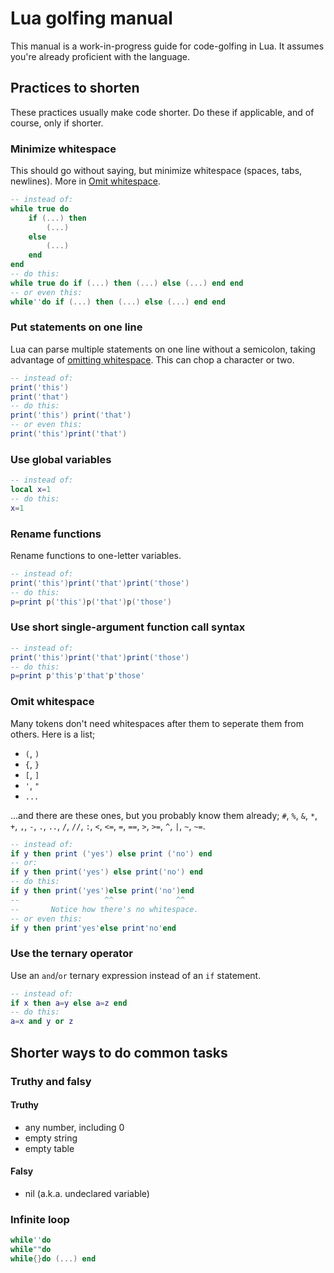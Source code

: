 # Lua golfing manual

This manual is a work-in-progress guide for code-golfing in Lua. It assumes you're already proficient with the language.

## Practices to shorten

These practices usually make code shorter. Do these if applicable, and of course, only if shorter.

### Minimize whitespace

This should go without saying, but minimize whitespace (spaces, tabs, newlines). More in [Omit whitespace](#omit-whitespace).
```lua
-- instead of:
while true do
	if (...) then
		(...)
	else
		(...)
	end
end
-- do this:
while true do if (...) then (...) else (...) end end
-- or even this:
while''do if (...) then (...) else (...) end end
```

### Put statements on one line

Lua can parse multiple statements on one line without a semicolon, taking advantage of [omitting whitespace](#omit-whitespace). This can chop a character or two.

```lua
-- instead of:
print('this')
print('that')
-- do this:
print('this') print('that')
-- or even this:
print('this')print('that')
```

### Use global variables

```lua
-- instead of:
local x=1
-- do this:
x=1
```

### Rename functions

Rename functions to one-letter variables.
```lua
-- instead of:
print('this')print('that')print('those')
-- do this:
p=print p('this')p('that')p('those')
```

### Use short single-argument function call syntax

```lua
-- instead of:
print('this')print('that')print('those')
-- do this:
p=print p'this'p'that'p'those'
```

### Omit whitespace

Many tokens don't need whitespaces after them to seperate them from others. Here is a list;
- `(`, `)`
- `{`, `}`
- `[`, `]`
- `'`, `"`
- `...`

...and there are these ones, but you probably know them already; `#`, `%`, `&`, `*`, `+`, `,`, `-`, `.`, `..`, `/`, `//`, `:`, `<`, `<=`, `=`, `==`, `>`, `>=`, `^`, `|`, `~`, `~=`.
```lua
-- instead of:
if y then print ('yes') else print ('no') end
-- or:
if y then print('yes') else print('no') end
-- do this:
if y then print('yes')else print('no')end
--                   ^^              ^^
--       Notice how there's no whitespace.
-- or even this:
if y then print'yes'else print'no'end
```

### Use the ternary operator
Use an `and`/`or` ternary expression instead of an `if` statement.
```lua
-- instead of:
if x then a=y else a=z end
-- do this:
a=x and y or z
```

## Shorter ways to do common tasks

### Truthy and falsy

#### Truthy

- any number, including 0
- empty string
- empty table

#### Falsy

- nil (a.k.a. undeclared variable)

### Infinite loop

```lua
while''do
while""do
while{}do (...) end
```
